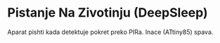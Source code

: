 # Pistanje Na Zivotinju (DeepSleep)

Aparat pishti kada detektuje pokret preko PIRa. Inace (ATtiny85) spava.
